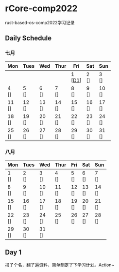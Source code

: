 # rCore-comp2022
rust-based-os-comp2022学习记录

## Daily Schedule

### 七月

| Mon                   | Tues                 | Wed                   | Thur                 | Fri                   | Sat                   | Sun                   |
| --------------------- | -------------------- | --------------------- | -------------------- | --------------------- | --------------------- | --------------------- |
|                       |                      |                       |                      | 1 <br> [[D1](#day-1)] | 2 <br> []             | 3 <br> []             |
| 4 <br> []             | 5 <br> []            | 6 <br> []             | 7 <br> []            | 8 <br> []             | 9 <br> []             | 10 <br> []            |
| 11 <br> []            | 12 <br> []           | 13 <br> []            | 14 <br> []           | 15 <br> []            | 16 <br> []            | 17 <br> []            |
| 18 <br> []            | 19 <br> []           | 20 <br> []            | 21 <br> []           | 22 <br> []            | 23 <br> []            | 24 <br> []            |
| 25 <br> []            | 26 <br> []           | 27 <br> []            | 28 <br> []           | 29 <br> []            | 30 <br> []            | 31 <br> []            |

### 八月

| Mon                   | Tues                 | Wed                   | Thur                 | Fri                   | Sat                   | Sun                   |
| --------------------- | -------------------- | --------------------- | -------------------- | --------------------- | --------------------- | --------------------- |
| 1 <br> []             | 2 <br> []            | 3 <br> []             | 4 <br> []            | 5 <br> []             | 6 <br> []             | 7 <br> []             |
| 8 <br> []             | 9 <br> []            | 10 <br> []            | 11 <br> []           | 12 <br> []            | 13 <br> []            | 14 <br> []            |
| 15 <br> []            | 16 <br> []           | 17 <br> []            | 18 <br> []           | 19 <br> []            | 20 <br> []            | 21 <br> []            |
| 22 <br> []            | 23 <br> []           | 24 <br> []            | 25 <br> []           | 26 <br> []            | 27 <br> []            | 28 <br> []            |
| 29 <br> []            | 30 <br> []           | 31 <br> []            |                      |                       |                       |                       |

## Day 1

报了个名，翻了遍资料，简单制定了下学习计划。Action~
